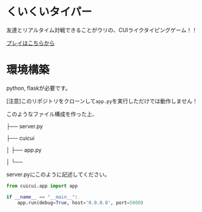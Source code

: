 # くいくいタイパー

友達とリアルタイム対戦できることがウリの、CUIライクタイピングゲーム！！

[プレイはこちらから](https://www.ketcha.xyz/cuicui "くいくいタイパー")


# 環境構築

python, flaskが必要です。

[注意]このリポジトリをクローンして`app.py`を実行しただけでは動作しません！

このようなファイル構成を作った上、

├── server.py

├── cuicui

│   ├── app.py

│   └── 

server.pyにこのように記述してください。
```python:server.py
from cuicui.app import app

if __name__ == "__main__":
    app.run(debug=True, host='0.0.0.0', port=5000)
```
